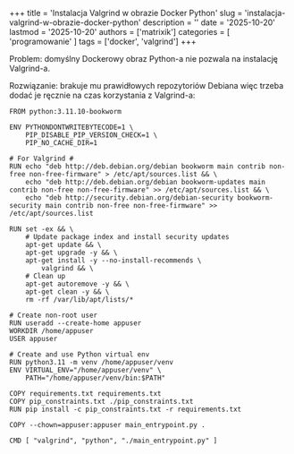 +++
title = 'Instalacja Valgrind w obrazie Docker Python'
slug = 'instalacja-valgrind-w-obrazie-docker-python'
description = ''
date = '2025-10-20'
lastmod = '2025-10-20'
authors = ['matrixik']
categories = [
  'programowanie'
]
tags = ['docker', 'valgrind']
+++

Problem: domyślny Dockerowy obraz Python-a nie pozwala na instalację Valgrind-a.

Rozwiązanie: brakuje mu prawidłowych repozytoriów Debiana więc trzeba dodać je ręcznie na czas korzystania z Valgrind-a:

```docker
FROM python:3.11.10-bookworm

ENV PYTHONDONTWRITEBYTECODE=1 \
    PIP_DISABLE_PIP_VERSION_CHECK=1 \
    PIP_NO_CACHE_DIR=1

# For Valgrind #
RUN echo "deb http://deb.debian.org/debian bookworm main contrib non-free non-free-firmware" > /etc/apt/sources.list && \
    echo "deb http://deb.debian.org/debian bookworm-updates main contrib non-free non-free-firmware" >> /etc/apt/sources.list && \
    echo "deb http://security.debian.org/debian-security bookworm-security main contrib non-free non-free-firmware" >> /etc/apt/sources.list

RUN set -ex && \
    # Update package index and install security updates
    apt-get update && \
    apt-get upgrade -y && \
    apt-get install -y --no-install-recommends \
        valgrind && \
    # Clean up
    apt-get autoremove -y && \
    apt-get clean -y && \
    rm -rf /var/lib/apt/lists/*

# Create non-root user
RUN useradd --create-home appuser
WORKDIR /home/appuser
USER appuser

# Create and use Python virtual env
RUN python3.11 -m venv /home/appuser/venv
ENV VIRTUAL_ENV="/home/appuser/venv" \
    PATH="/home/appuser/venv/bin:$PATH"

COPY requirements.txt requirements.txt
COPY pip_constraints.txt ./pip_constraints.txt
RUN pip install -c pip_constraints.txt -r requirements.txt

COPY --chown=appuser:appuser main_entrypoint.py .

CMD [ "valgrind", "python", "./main_entrypoint.py" ]
```

